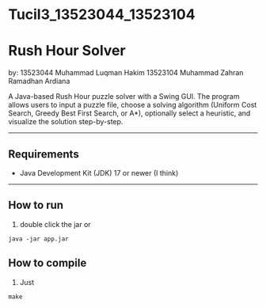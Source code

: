 # Tucil3_13523044_13523104
# Rush Hour Solver

by:
13523044 Muhammad Luqman Hakim
13523104 Muhammad Zahran Ramadhan Ardiana

A Java-based Rush Hour puzzle solver with a Swing GUI. The program allows users to input a puzzle file, choose a solving algorithm (Uniform Cost Search, Greedy Best First Search, or A*), optionally select a heuristic, and visualize the solution step-by-step.

---

## Requirements

- Java Development Kit (JDK) 17 or newer (I think)

---

## How to run

1. double click the jar or
```
java -jar app.jar
```

## How to compile

1. Just
```
make
```
